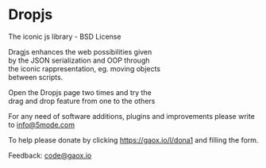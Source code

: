 # Dropjs
The iconic js library - BSD License

Dragjs enhances the web possibilities given  
by the JSON serialization and OOP through  
the iconic rappresentation, eg. moving objects  
between scripts.  
   
Open the Dropjs page two times and try the  
drag and drop feature from one to the others  

For any need of software additions, plugins and improvements please write to <a href="mailto:info@5mode.com">info@5mode.com</a>  

To help please donate by clicking <a href="https://gaox.io/l/dona1">https://gaox.io/l/dona1</a> and filling the form.  

Feedback: <a href="mailto:code@gaox.io">code@gaox.io</a>
